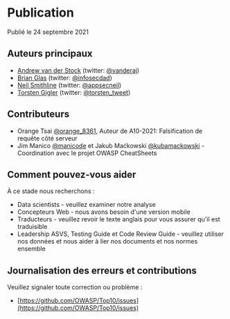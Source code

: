 # Publication

Publié le 24 septembre 2021

## Auteurs principaux

- [Andrew van der Stock](mailto:vanderaj@owasp.org) (twitter: [@vanderaj](https://twitter.com/vanderaj))
- [Brian Glas](mailto:brian.glas@owasp.org) (twitter: [@infosecdad](https://twitter.com/infosecdad))
- [Neil Smithline](mailto:neil.smithline@owasp.org) (twitter: [@appsecneil](https://twitter.com/appsecneil))
- [Torsten Gigler](mailto:torsten.gigler@owasp.org) (twitter: [@torsten_tweet](https://twitter.com/torsten_tweet))

## Contributeurs

- Orange Tsai [@orange_8361](https://twitter/orange_8361), Auteur de A10-2021: Falsification de requête côté serveur
- Jim Manico [@manicode](https://twitter.com/manicode) et Jakub Maćkowski [@kubamackowski](https://twitter.com/kubamackowski) - Coordination avec le projet OWASP CheatSheets

## Comment pouvez-vous aider

À ce stade nous recherchons :

- Data scientists - veuillez examiner notre analyse
- Concepteurs Web - nous avons besoin d'une version mobile
- Traducteurs - veuillez revoir le texte anglais pour vous assurer qu'il est traduisible
- Leadership ASVS, Testing Guide et Code Review Guide - veuillez utiliser nos données et nous aider à lier nos documents et nos normes ensemble

## Journalisation des erreurs et contributions

Veuillez signaler toute correction ou problème :

- [https://github.com/OWASP/Top10/issues](https://github.com/OWASP/Top10/issues)
